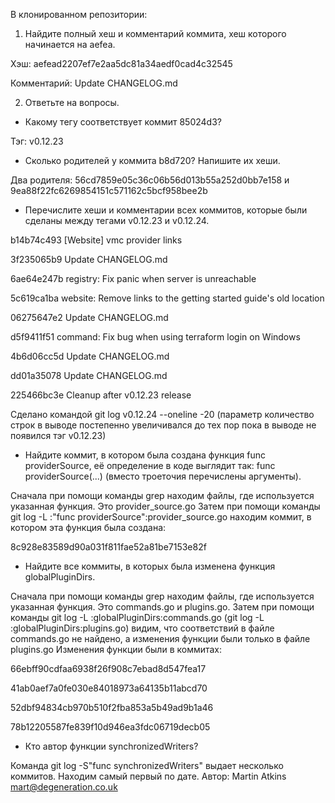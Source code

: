 В клонированном репозитории:
1.	Найдите полный хеш и комментарий коммита, хеш которого начинается на aefea.

Хэш: aefead2207ef7e2aa5dc81a34aedf0cad4c32545

Комментарий: Update CHANGELOG.md

2.	Ответьте на вопросы.
* Какому тегу соответствует коммит 85024d3?

Тэг: v0.12.23

* Сколько родителей у коммита b8d720? Напишите их хеши.

Два родителя: 56cd7859e05c36c06b56d013b55a252d0bb7e158 и 9ea88f22fc6269854151c571162c5bcf958bee2b

*	Перечислите хеши и комментарии всех коммитов, которые были сделаны между тегами v0.12.23 и v0.12.24.

b14b74c493 [Website] vmc provider links

3f235065b9 Update CHANGELOG.md

6ae64e247b registry: Fix panic when server is unreachable

5c619ca1ba website: Remove links to the getting started guide's old location

06275647e2 Update CHANGELOG.md

d5f9411f51 command: Fix bug when using terraform login on Windows

4b6d06cc5d Update CHANGELOG.md

dd01a35078 Update CHANGELOG.md

225466bc3e Cleanup after v0.12.23 release

Сделано командой git log  v0.12.24 --oneline -20 (параметр количество строк в выводе постепенно увеличивался до тех пор пока в выводе не появился тэг v0.12.23)

*	Найдите коммит, в котором была создана функция func providerSource, её определение в коде выглядит так: func providerSource(...) (вместо троеточия перечислены аргументы).

Сначала при помощи команды grep находим файлы, где используется указанная функция. Это provider_source.go
Затем при помощи команды git log -L :"func providerSource":provider_source.go находим коммит, в котором эта функция была создана:

8c928e83589d90a031f811fae52a81be7153e82f

*	Найдите все коммиты, в которых была изменена функция globalPluginDirs.

Сначала при помощи команды grep находим файлы, где используется указанная функция. Это commands.go и plugins.go. Затем при помощи команды git log -L :globalPluginDirs:commands.go (git log -L :globalPluginDirs:plugins.go) видим, что соответствий в файле commands.go не найдено, а изменения функции были только в файле plugins.go Изменения функции были в коммитах:

66ebff90cdfaa6938f26f908c7ebad8d547fea17

 41ab0aef7a0fe030e84018973a64135b11abcd70
 
 52dbf94834cb970b510f2fba853a5b49ad9b1a46
 
 78b12205587fe839f10d946ea3fdc06719decb05
 
*	Кто автор функции synchronizedWriters?

Команда git log -S"func synchronizedWriters" выдает несколько коммитов. Находим самый первый по дате. Автор: Martin Atkins <mart@degeneration.co.uk>
